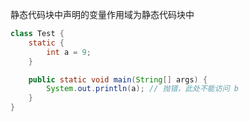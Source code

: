 静态代码块中声明的变量作用域为静态代码块中

```java
class Test {
	static {
		int a = 9;
	}

	public static void main(String[] args) {
		System.out.println(a); // 抛错，此处不能访问 b
	}
}

```
